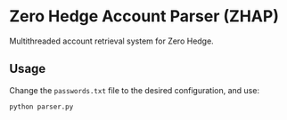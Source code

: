 # Zero Hedge Account Parser (ZHAP)

Multithreaded account retrieval system for Zero Hedge.

## Usage

Change the `passwords.txt` file to the desired configuration, and use:

`python parser.py`
